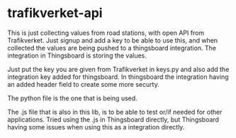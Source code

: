 # trafikverket-api
This is just collecting values from road stations, with open API from
Trafikverket. Just signup and add a key to be able to use this, and when
collected the values are being pushed to a thingsboard integration. The
integration in Thingsboard is storing the values.

Just put the key you are given from Trafikverket in keys.py and also add the
integration key added for thingsboard. In thingsboard the integration having an
added header field to create some more securty.

The python file is the one that is being used. 

The .js file that is also in this lib, is to be able to test or/if needed for
other applications. Tried using the .js in Thingsboard directly, but
Thingsboard having some issues when using this as a integration directly.
